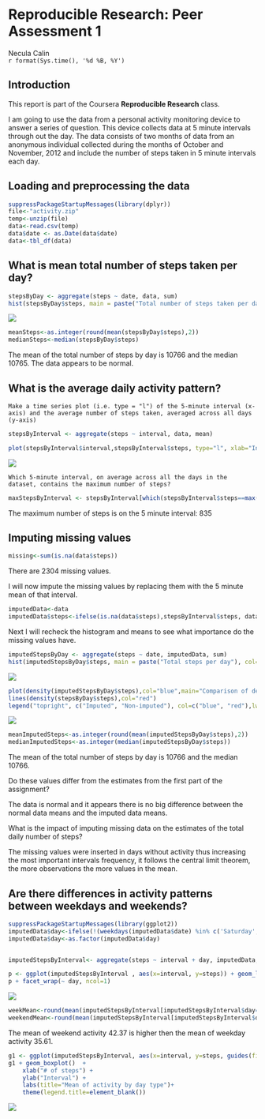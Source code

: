 # Reproducible Research: Peer Assessment 1
Necula Calin  
`r format(Sys.time(), '%d %B, %Y')`  

## Introduction
  This report is part of the Coursera **Reproducible Research** class.

I am going to use the data from a personal activity monitoring device to answer a series of question.
This device collects data at 5 minute intervals through out the day. The data consists of two months of data from an anonymous individual collected during the months of October and November, 2012 and include the number of steps taken in 5 minute intervals each day.

## Loading and preprocessing the data


```r
suppressPackageStartupMessages(library(dplyr))
file<-"activity.zip"
temp<-unzip(file)
data<-read.csv(temp)
data$date <- as.Date(data$date)
data<-tbl_df(data)
```

## What is mean total number of steps taken per day?

```r
stepsByDay <- aggregate(steps ~ date, data, sum)
hist(stepsByDay$steps, main = paste("Total number of steps taken per day"), col="blue", xlab="# steps",breaks=30)
```

![](PA1_template_files/figure-html/unnamed-chunk-2-1.png) 

```r
meanSteps<-as.integer(round(mean(stepsByDay$steps),2))
medianSteps<-median(stepsByDay$steps)
```

The mean of the total number of steps by day is 10766 and the median 10765.
The data appears to be normal.


## What is the average daily activity pattern?

    Make a time series plot (i.e. type = "l") of the 5-minute interval (x-axis) and the average number of steps taken, averaged across all days (y-axis)


```r
stepsByInterval <- aggregate(steps ~ interval, data, mean)

plot(stepsByInterval$interval,stepsByInterval$steps, type="l", xlab="Interval", ylab="# of steps",main="Average # of steps by interval")
```

![](PA1_template_files/figure-html/unnamed-chunk-3-1.png) 


    Which 5-minute interval, on average across all the days in the dataset, contains the maximum number of steps?
    

```r
maxStepsByInterval <- stepsByInterval[which(stepsByInterval$steps==max(stepsByInterval$steps)),1]
```

The maximum number of steps is on the 5 minute interval: 835

## Imputing missing values


```r
missing<-sum(is.na(data$steps))
```
There are 2304 missing values.

I will now impute the missing values by replacing them with the 5 minute mean of that interval.

```r
imputedData<-data
imputedData$steps<-ifelse(is.na(data$steps),stepsByInterval$steps, data$steps)
```

Next I will recheck the histogram and means to see what importance do the missing values have.


```r
imputedStepsByDay <- aggregate(steps ~ date, imputedData, sum)
hist(imputedStepsByDay$steps, main = paste("Total steps per day"), col="blue", xlab="# of steps",breaks=30)
```

![](PA1_template_files/figure-html/unnamed-chunk-7-1.png) 

```r
plot(density(imputedStepsByDay$steps),col="blue",main="Comparison of density distribution")
lines(density(stepsByDay$steps),col="red")
legend("topright", c("Imputed", "Non-imputed"), col=c("blue", "red"),lwd=5)
```

![](PA1_template_files/figure-html/unnamed-chunk-7-2.png) 

```r
meanImputedSteps<-as.integer(round(mean(imputedStepsByDay$steps),2))
medianImputedSteps<-as.integer(median(imputedStepsByDay$steps))
```


The mean of the total number of steps by day is 10766 and the median 10766.

Do these values differ from the estimates from the first part of the assignment? 

The data is normal and it appears there is no big difference between the normal data means and the imputed data means.

What is the impact of imputing missing data on the estimates of the total daily number of steps?

The missing values were inserted in days without activity thus increasing the most important intervals frequency, it follows the central limit theorem, the more observations the more values in the mean.

## Are there differences in activity patterns between weekdays and weekends?


```r
suppressPackageStartupMessages(library(ggplot2))
imputedData$day<-ifelse(!(weekdays(imputedData$date) %in% c('Saturday','Sunday')),"weekday","weekend")
imputedData$day<-as.factor(imputedData$day)


imputedStepsByInterval<- aggregate(steps ~ interval + day, imputedData, mean)

p <- ggplot(imputedStepsByInterval , aes(x=interval, y=steps)) + geom_line() + ylab("# of steps")
p + facet_wrap(~ day, ncol=1)
```

![](PA1_template_files/figure-html/unnamed-chunk-8-1.png) 

```r
weekMean<-round(mean(imputedStepsByInterval[imputedStepsByInterval$day=="weekday",]$steps),2)
weekendMean<-round(mean(imputedStepsByInterval[imputedStepsByInterval$day=="weekend",]$steps),2)
```


The mean of weekend activity 42.37 is higher then the mean of weekday activity 35.61.



```r
g1 <- ggplot(imputedStepsByInterval, aes(x=interval, y=steps, guides(fill=guide_legend(title=NULL)),fill=factor(day)))
g1 + geom_boxplot()  + 
    xlab("# of steps") + 
    ylab("Interval") + 
    labs(title="Mean of activity by day type")+ 
    theme(legend.title=element_blank())
```

![](PA1_template_files/figure-html/unnamed-chunk-9-1.png) 




